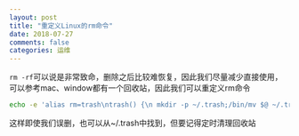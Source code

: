 ```yaml
---
layout: post
title: "重定义Linux的rm命令"
date: 2018-07-27
comments: false
categories: 运维
---
```


`rm -rf`可以说是非常致命，删除之后比较难恢复，因此我们尽量减少直接使用，可以参考mac、window都有一个回收站，因此我们可以重定义rm命令

```bash
echo -e 'alias rm=trash\ntrash() {\n mkdir -p ~/.trash;/bin/mv $@ ~/.trash/\n}' >> ~/.bash_profile
```

这样即使我们误删，也可以从~/.trash中找到，但要记得定时清理回收站